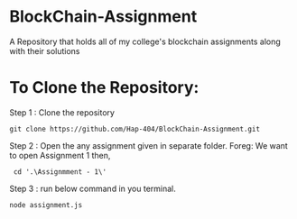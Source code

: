 # BlockChain-Assignment
A Repository that holds all of my college's blockchain assignments along with their solutions 

# To Clone the Repository:

Step 1 : Clone the repository

```
git clone https://github.com/Hap-404/BlockChain-Assignment.git
```
Step 2 : Open the any assignment given in separate folder.
Foreg: We want to open Assignment 1 then,
```
 cd '.\Assignmment - 1\'
```

Step 3 : run below command in you terminal.
```
node assignment.js
```
